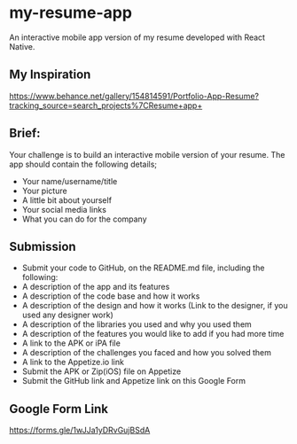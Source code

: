 # my-resume-app
An interactive mobile app version of my resume developed with React Native.

## My Inspiration
https://www.behance.net/gallery/154814591/Portfolio-App-Resume?tracking_source=search_projects%7CResume+app+

## Brief:
Your challenge is to build an interactive mobile version of your resume. The app should contain the following details;
- Your name/username/title
- Your picture
- A little bit about yourself
- Your social media links
- What you can do for the company

## Submission
- Submit your code to GitHub, on the README.md file, including the following:
- A description of the app and its features
- A description of the code base and how it works
- A description of the design and how it works (Link to the designer, if you used any designer work)
- A description of the libraries you used and why you used them
- A description of the features you would like to add if you had more time
- A link to the APK or iPA file
- A description of the challenges you faced and how you solved them
- A link to the Appetize.io link
- Submit the APK or Zip(iOS) file on Appetize
- Submit the GitHub link and Appetize link on this Google Form

## Google Form Link
https://forms.gle/1wJJa1yDRvGujBSdA